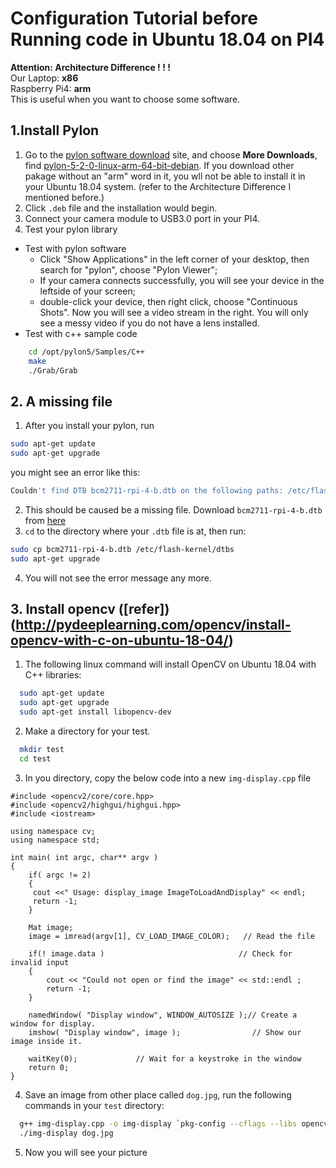 # Configuration Tutorial before Running code in Ubuntu 18.04 on PI4

**Attention: Architecture Difference ! ! !**  
Our Laptop: **x86**  
Raspberry Pi4: **arm**  
This is useful when you want to choose some software.

## 1.Install Pylon
  1. Go to the [pylon software download](https://www.baslerweb.com/en/sales-support/downloads/software-downloads/#type=pylonsoftware;language=all;version=all) site, and choose **More Downloads**, find [pylon-5-2-0-linux-arm-64-bit-debian](https://www.baslerweb.com/en/sales-support/downloads/software-downloads/pylon-5-2-0-linux-arm-64-bit-debian/). If you download other pakage without an "arm" word in it, you wll not be able to install it in your Ubuntu 18.04 system. (refer to the Architecture Difference I mentioned before.)
  2. Click `.deb` file and the installation would begin.
  3. Connect your camera module to USB3.0 port in your PI4.
  4. Test your pylon library  
  - Test with pylon software  
      - Click "Show Applications" in the left corner of your desktop, then search for "pylon", choose "Pylon Viewer";
      - If your camera connects successfully, you will see your device in the leftside of your screen;
      - double-click your device, then right click, choose "Continuous Shots". Now you will see a video stream in the right.
        You will only see a messy video if you do not have a lens installed.  
  - Test with c++ sample code  
  ```bash
      cd /opt/pylon5/Samples/C++
      make
      ./Grab/Grab
  ```
## 2. A missing file
  1. After you install your pylon, run 
  ```bash
  sudo apt-get update
  sudo apt-get upgrade
  ```
  you might see an error like this:
  ```bash
  Couldn't find DTB bcm2711-rpi-4-b.dtb on the following paths: /etc/flash-kernel/dtbs
  ```
  2. This should be caused be a missing file. Download `bcm2711-rpi-4-b.dtb` from [here](https://github.com/raspberrypi/firmware/tree/master/boot)
  3. `cd` to the directory where your `.dtb` file is at, then run:  
  ```bash
  sudo cp bcm2711-rpi-4-b.dtb /etc/flash-kernel/dtbs
  sudo apt-get upgrade
  ```
  4. You will not see the error message any more.

## 3. Install opencv ([refer])(http://pydeeplearning.com/opencv/install-opencv-with-c-on-ubuntu-18-04/)
  1. The following linux command will install OpenCV on Ubuntu 18.04 with C++ libraries:  
  ```bash
    sudo apt-get update
    sudo apt-get upgrade
    sudo apt-get install libopencv-dev
  ```
  2. Make a directory for your test.  
  ```bash
    mkdir test
    cd test
  ```
  3. In you directory, copy the below code into a new `img-display.cpp` file  

    #include <opencv2/core/core.hpp>
    #include <opencv2/highgui/highgui.hpp>
    #include <iostream>

    using namespace cv;
    using namespace std;

    int main( int argc, char** argv )
    {
        if( argc != 2)
        {
         cout <<" Usage: display_image ImageToLoadAndDisplay" << endl;
         return -1;
        }

        Mat image;
        image = imread(argv[1], CV_LOAD_IMAGE_COLOR);   // Read the file

        if(! image.data )                              // Check for invalid input
        {
            cout << "Could not open or find the image" << std::endl ;
            return -1;
        }

        namedWindow( "Display window", WINDOW_AUTOSIZE );// Create a window for display.
        imshow( "Display window", image );                // Show our image inside it.

        waitKey(0);             // Wait for a keystroke in the window
        return 0;
    }

  4. Save an image from other place called `dog.jpg`, run the following commands in your `test` directory:  
  ```bash
    g++ img-display.cpp -o img-display `pkg-config --cflags --libs opencv`
    ./img-display dog.jpg
  ```
  5. Now you will see your picture
